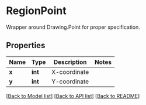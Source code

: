 # RegionPoint

Wrapper around Drawing.Point for proper specification.

## Properties
Name | Type | Description | Notes
---- | ---- | ----------- | -----
**x** | **int** | X-coordinate | 
**y** | **int** | Y-coordinate | 

[[Back to Model list]](../../README.md#documentation-for-models) [[Back to API list]](../../README.md#documentation-for-api-endpoints) [[Back to README]](../../README.md)


